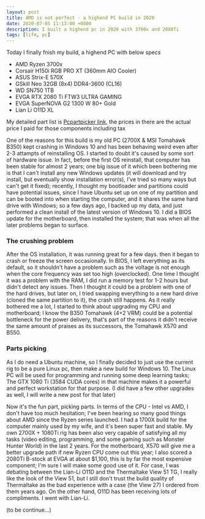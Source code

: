 ```yaml
---
layout: post
title: AMD is not perfect - a highend PC build in 2020
date: 2020-07-05 11:13:00 +0800
description: I built a highend pc in 2020 with 3700x and 2080Ti
tags: [life, pc]
---
```


Today I finally fnish my build, a highend PC with below specs

* AMD Ryzen 3700x
* Corsair H150i RGB PRO XT (360mm AIO Cooler)
* ASUS Strix-E 570X
* GSkill Neo 32GB (8x4) DDR4-3600 (CL16)
* WD SN750 1TB 
* EVGA RTX 2080 Ti FTW3 ULTRA GAMING
* EVGA SuperNOVA G2 1300 W 80+ Gold
* Lian Li O11D XL

My detailed part list is [Pcpartpicker link](https://pcpartpicker.com/list/c4L3YH), the prices in there are the actual price I paid for those components including tax

One of the reasons for this build is my old PC (2700X & MSI Tomahawk B350) kept crashing in Windows 10 and has been behaving weird even after 2-3 attampts of reinstalling OS. I started to doubt it's caused by some sort of hardware issue. In fact, before the first OS reinstall, that computer has been stable for almost 2 years; one big issue of it which been bothering me is that I can't install any new Windows updates (it will download and try install, but eventually show installation error(s), I've tried so many ways but can't get it fixed); recently, I thought my bootloader and partitions could have potential issues, since I have Ubuntu set up on one of my partition and can be booted into when starting the computer, and it shares the same hard drive with Windows; so a few days ago, I backed up my data, and just performed a clean install of the latest version of Windows 10. I did a BIOS update for the motherboard, then installed the system; that was when all the later problems began to surface.

### The crushing problem
After the OS installation, it was running great for a few days. then it began to crash or freeze the screen occasionally. In BIOS, I left everything as its default, so it shouldn't have a problem such as the voltage is not enough when the core frequency was set too high (overclocked). One time I thought it was a problem with the RAM, I did run a memory test for 1-2 hours but didn't detect any issues. Then I thought it could be a problem with one of the hard drives, but later on, I tried swapping everything to a new hard drive (cloned the same partition to it), the crash still happens. As it really bothered me a lot, I started to think about upgrading my CPU and motherboard; I know the B350 Tomahawk (4+2 VRM) could be a potential bottleneck for the power delivery, that's part of the reasons it didn't receive the same amount of praises as its successors, the Tomahawk X570 and B550. 

### Parts picking
As I do need a Ubuntu machine, so I finally decided to just use the current rig to be a pure Linux pc, then make a new build for Windows 10. The Linux PC will be used for programming and running some deep learning tasks; The GTX 1080 Ti (3584 CUDA cores) in that machine makes it a powerful and perfect workstation for that purpose. (I did have a few other upgrades as well, I will write a new post for that later)  

Now it's the fun part, picking parts. In terms of the CPU - Intel vs AMD, I don't have too much hesitation; I've been hearing so many good things about AMD since the Ryzen series launched. I had a 1700X build for the computer mainly used by my wife, and it's been super fast and stable. My own 2700X + 1080Ti rig has been also very capable of satisfying all my tasks (video editing, programming, and some gaming such as Monster Hunter World) in the last 2 years. For the motherboard, X570 will give me a better upgrade path if new Ryzen CPU come out this year; I also scored a 2080Ti B-stock at EVGA at about $1,100, this is by far the most expensive component; I'm sure I will make some good use of it. For case, I was debating between the Lian-Li O11D and the Thermaltake View 51 TG, I really like the look of the View 51, but I still don't trust the build quality of Thermaltake as the bad experience with a case (the View 27) I ordered from them years ago. On the other hand, O11D has been receiving lots of compliments. I went with Lian-Li.

(to be continue...)





